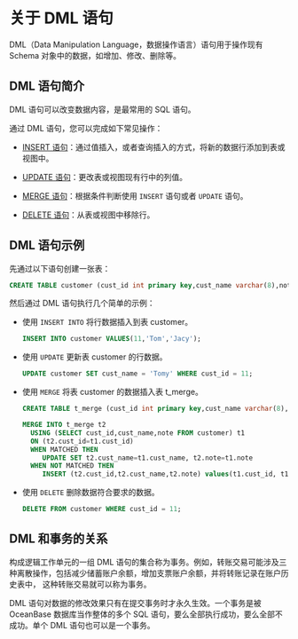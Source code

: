 关于 DML 语句 
==============================

DML（Data Manipulation Language，数据操作语言）语句用于操作现有 Schema 对象中的数据，如增加、修改、删除等。

DML 语句简介 
-----------------------------

DML 语句可以改变数据内容，是最常用的 SQL 语句。

通过 DML 语句，您可以完成如下常见操作：

* [INSERT 语句](/zh-CN/7.development-guide-refactoring-1/2.development-guide/3.develop-applications-based-on-oracle/4.about-dml-statements-and-transactions-1/1.dml-statement-1/2.insert-statement-1.md)：通过值插入，或者查询插入的方式，将新的数据行添加到表或视图中。

  

* [UPDATE 语句](/zh-CN/7.development-guide-refactoring-1/2.development-guide/3.develop-applications-based-on-oracle/4.about-dml-statements-and-transactions-1/1.dml-statement-1/3.about-update-statements-1.md)：更改表或视图现有行中的列值。

  

* [MERGE 语句](/zh-CN/7.development-guide-refactoring-1/2.development-guide/3.develop-applications-based-on-oracle/4.about-dml-statements-and-transactions-1/1.dml-statement-1/4.about-the-merge-statement.md)：根据条件判断使用 `INSERT` 语句或者 `UPDATE` 语句。

  

* [DELETE 语句](/zh-CN/7.development-guide-refactoring-1/2.development-guide/3.develop-applications-based-on-oracle/4.about-dml-statements-and-transactions-1/1.dml-statement-1/5.about-the-delete-statement-1.md)：从表或视图中移除行。

  




DML 语句示例 
-----------------------------

先通过以下语句创建一张表：

```sql
CREATE TABLE customer (cust_id int primary key,cust_name varchar(8),note varchar(512));
```



然后通过 DML 语句执行几个简单的示例：

* 使用 `INSERT INTO` 将行数据插入到表 customer。

  ```sql
  INSERT INTO customer VALUES(11,'Tom','Jacy');
  ```

  

* 使用 `UPDATE` 更新表 customer 的行数据。

  ```sql
  UPDATE customer SET cust_name = 'Tomy' WHERE cust_id = 11;
  ```

  

* 使用 `MERGE` 将表 customer 的数据插入表 t_merge。

  ```sql
  CREATE TABLE t_merge (cust_id int primary key,cust_name varchar(8),note varchar(512));
  
  MERGE INTO t_merge t2
    USING (SELECT cust_id,cust_name,note FROM customer) t1
    ON (t2.cust_id=t1.cust_id)
    WHEN MATCHED THEN
       UPDATE SET t2.cust_name=t1.cust_name, t2.note=t1.note
    WHEN NOT MATCHED THEN
       INSERT (t2.cust_id,t2.cust_name,t2.note) values(t1.cust_id, t1.cust_name, t1.note);
  ```

  

* 使用 `DELETE` 删除数据符合要求的数据。

  ```sql
  DELETE FROM customer WHERE cust_id = 11;
  ```

  




DML 和事务的关系 
-------------------------------

​构成逻辑工作单元的一组 DML 语句的集合称为事务。例如，转账交易可能涉及三种离散操作，包括减少储蓄账户余额，增加支票账户余额，并将转账记录在账户历史表中， 这种转账交易就可以称为事务。

DML 语句对数据的修改效果只有在提交事务时才永久生效。一个事务是被 OceanBase 数据库当作整体的多个 SQL 语句，要么全部执行成功，要么全部不成功。单个 DML 语句也可以是一个事务。
